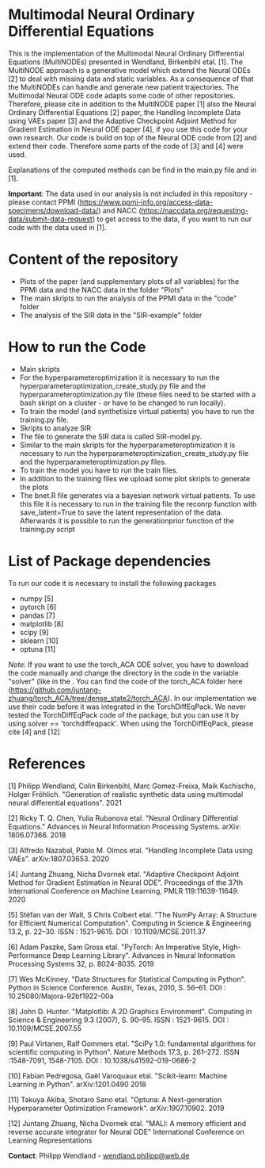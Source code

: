 # Multimodal Neural Ordinary Differential Equations

This is the implementation of the Multimodal Neural Ordinary Differential Equations (MultiNODEs) presented in Wendland, Birkenbihl etal. [1]. The MultiNODE approach is a generative model which extend the Neural ODEs [2] to deal with missing data and static variables. As a consequence of that the MultiNODEs can handle and generate new patient trajectories. 
The Multimodal Neural ODE code adapts some code of other repositories. Therefore, please cite in addition to the MultiNODE paper [1] also the Neural Ordinary Differential Equations [2] paper, the Handling Incomplete Data using VAEs paper [3] and the Adaptive Checkpoint Adjoint Method for Gradient Estimation in Neural ODE paper [4], if you use this code for your own research.
Our code is build on top of the Neural ODE code from [2] and extend their code. Therefore some parts of the code of [3] and [4] were used.

Explanations of the computed methods can be find in the main.py file and in [1].

**Important**: The data used in our analysis is not included in this repository - please contact PPMI (https://www.ppmi-info.org/access-data-specimens/download-data/) and NACC (https://naccdata.org/requesting-data/submit-data-request) to get access to the data, if you want to run our code with the data used in [1].

# Content of the repository
* Plots of the paper (and supplementary plots of all variables) for the PPMI data and the NACC data in the folder "Plots"
* The main skripts to run the analysis of the PPMI data in the "code" folder 
* The analysis of the SIR data in the "SIR-example" folder

# How to run the Code

* Main skripts
 * For the hyperparameteroptimization it is necessary to run the hyperparameteroptimization_create_study.py file and the hyperparameteroptimization.py file (these files need to be started with a bash skript on a cluster - or have to be changed to run locally). 
 * To train the model (and synthetisize virtual patients) you have to run the training.py file.
* Skripts to analyze SIR
 * The file to generate the SIR data is called SIR-model.py.
 * Similar to the main skripts for the hyperparameteroptimization it is necessary to run the hyperparameteroptimization_create_study.py file and the hyperparameteroptimization.py files. 
 * To train the model you have to run the train files.
 * In addition to the training files we upload some plot skripts to generate the plots
 * The bnet.R file generates via a bayesian network virtual patients. To use this file it is necessary to run in the training file the reconrp function with save_latent=True to save the latent representation of the data. Afterwards it is possible to run the generationprior function of the training.py script

# List of Package dependencies
To run our code it is necessary to install the following packages

* numpy [5]
* pytorch [6]
* pandas [7]
* matplotlib [8]
* scipy [9]
* sklearn [10]
* optuna [11]

*Note*: If you want to use the torch_ACA ODE solver, you have to download the code manually and change the directory in the code in the variable "solver" (like in the . You can find the code of the torch_ACA folder here (https://github.com/juntang-zhuang/torch_ACA/tree/dense_state2/torch_ACA). In our implementation we use their code before it was integrated in the TorchDiffEqPack. We never tested the TorchDiffEqPack code of the package, but you can use it by using solver == 'torchdiffeqpack'. When using the TorchDiffEqPack, please cite [4] and [12]

# References 
[1] Philipp Wendland, Colin Birkenbihl, Marc Gomez-Freixa, Maik Kschischo, Holger Fröhlich. "Generation of realistic synthetic data using multimodal neural differential equations". 2021

[2] Ricky T. Q. Chen, Yulia Rubanova etal. "Neural Ordinary Differential Equations." Advances in Neural Information Processing Systems. arXiv: 1806.07366. 2018

[3] Alfredo Nazabal, Pablo M. Olmos etal. "Handling Incomplete Data using VAEs". arXiv:1807.03653. 2020

[4] Juntang Zhuang, Nicha Dvornek etal. "Adaptive Checkpoint Adjoint Method for Gradient Estimation in Neural ODE". Proceedings of the 37th International Conference on Machine Learning, PMLR 119:11639-11649. 2020

[5] Stéfan van der Walt, S Chris Colbert etal. "The NumPy Array: A Structure for Efficient Numerical Computation". Computing in Science & Engineering 13.2, p. 22–30. ISSN : 1521-9615. DOI : 10.1109/MCSE.2011.37

[6] Adam Paszke, Sam Gross etal. "PyTorch: An Imperative Style, High-Performance Deep Learning Library". Advances in Neural Information Processing Systems 32, p. 8024-8035. 2019

[7] Wes McKinney. "Data Structures for Statistical Computing in Python". Python in Science Conference. Austin, Texas, 2010, S. 56–61. DOI : 10.25080/Majora-92bf1922-00a

[8] John D. Hunter. "Matplotlib: A 2D Graphics Environment". Computing in Science & Engineering 9.3 (2007), S. 90–95. ISSN : 1521-9615. DOI : 10.1109/MCSE.2007.55

[9] Paul Virtanen, Ralf Gommers etal. "SciPy 1.0: fundamental algorithms for scientific computing in Python". Nature Methods 17.3, p. 261–272. ISSN :1548-7091, 1548-7105. DOI : 10.1038/s41592-019-0686-2 

[10] Fabian Pedregosa, Gaël Varoquaux etal. "Scikit-learn: Machine Learning in Python". arXiv:1201.0490 2018

[11] Takuya Akiba, Shotaro Sano etal. "Optuna: A Next-generation Hyperparameter Optimization Framework“. arXiv:1907.10902. 2019

[12] Juntang Zhuang, Nicha Dvornek etal. "MALI: A memory efficient and reverse accurate integrator for Neural ODE" International Conference on Learning Representations

**Contact**: Philipp Wendland - wendland.philipp@web.de
